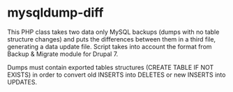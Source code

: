 # mysqldump-diff
This PHP class takes two data only MySQL backups (dumps with no table structure changes) and puts the differences between them in a third file, generating a data update file. Script takes into account the format from Backup &amp; Migrate module for Drupal 7.

Dumps must contain exported tables structures (CREATE TABLE IF NOT EXISTS) in order to convert old INSERTS into DELETES or new INSERTS into UPDATES.